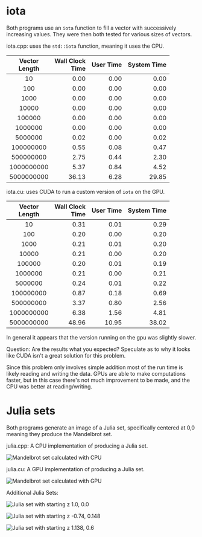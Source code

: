 # iota

Both programs use an `iota` function to fill a vector with successively increasing values. They were then both tested for various sizes of vectors.

iota.cpp: uses the `std::iota` function, meaning it uses the CPU.

| Vector<br>Length | Wall Clock<br>Time | User Time | System Time |
| :--------------: | -----------------: | --------: | ----------: |
|        10        |               0.00 |      0.00 |        0.00 |
|       100        |               0.00 |      0.00 |        0.00 |
|       1000       |               0.00 |      0.00 |        0.00 |
|      10000       |               0.00 |      0.00 |        0.00 |
|      100000      |               0.00 |      0.00 |        0.00 |
|     1000000      |               0.00 |      0.00 |        0.00 |
|     5000000      |               0.02 |      0.00 |        0.02 |
|    100000000     |               0.55 |      0.08 |        0.47 |
|    500000000     |               2.75 |      0.44 |        2.30 |
|    1000000000    |               5.37 |      0.84 |        4.52 |
|    5000000000    |              36.13 |      6.28 |       29.85 |

iota.cu: uses CUDA to run a custom version of `iota` on the GPU.

| Vector<br>Length | Wall Clock<br>Time | User Time | System Time |
| :--------------: | -----------------: | --------: | ----------: |
|        10        |               0.31 |      0.01 |        0.29 |
|       100        |               0.20 |      0.00 |        0.20 |
|       1000       |               0.21 |      0.01 |        0.20 |
|      10000       |               0.21 |      0.00 |        0.20 |
|      100000      |               0.20 |      0.01 |        0.19 |
|     1000000      |               0.21 |      0.00 |        0.21 |
|     5000000      |               0.24 |      0.01 |        0.22 |
|    100000000     |               0.87 |      0.18 |        0.69 |
|    500000000     |               3.37 |      0.80 |        2.56 |
|    1000000000    |               6.38 |      1.56 |        4.81 |
|    5000000000    |              48.96 |     10.95 |       38.02 |

In general it appears that the version running on the gpu was slightly slower.

Question: Are the results what you expected? Speculate as to why it looks like CUDA isn't a great solution for this problem.

Since this problem only involves simple addition most of the run time is likely reading and writing the data. GPUs are able to make computations faster, but in this case there's not much improvement to be made, and the CPU was better at reading/writing.

# Julia sets

Both programs generate an image of a Julia set, specifically centered at 0,0 meaning they produce the Mandelbrot set.

julia.cpp: A CPU implementation of producing a Julia set.

![Mandelbrot set calculated with CPU](mandelbrot-cpu.ppm)

julia.cu: A GPU implementation of producing a Julia set.

![Mandelbrot set calculated with GPU](mandelbrot-gpu.ppm)

Additional Julia Sets:

![Julia set with starting z 1.0, 0.0](1_0.ppm)

![Julia set with starting z -0.74, 0.148](-0.74_0.148.ppm)

![Julia set with starting z 1.138, 0.6](1.13_0.6.ppm)
